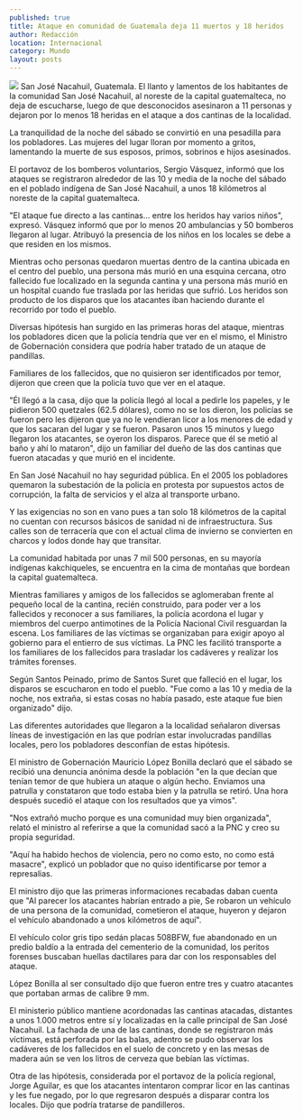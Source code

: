 ```yaml
---
published: true
title: Ataque en comunidad de Guatemala deja 11 muertos y 18 heridos
author: Redacción
location: Internacional
category: Mundo
layout: posts
---
```


![](http://i.imgur.com/vVGiaa3m.jpg)
San José Nacahuil, Guatemala. El llanto y lamentos de los habitantes de la comunidad San José Nacahuil, al noreste de la capital guatemalteca, no deja de escucharse, luego de que desconocidos asesinaron a 11 personas y dejaron por lo menos 18 heridas en el ataque a dos cantinas de la localidad.

La tranquilidad de la noche del sábado se convirtió en una pesadilla para los pobladores. Las mujeres del lugar lloran por momento a gritos, lamentando la muerte de sus esposos, primos, sobrinos e hijos asesinados.

El portavoz de los bomberos voluntarios, Sergio Vásquez, informó que los ataques se registraron alrededor de las 10 y media de la noche del sábado en el poblado indígena de San José Nacahuil, a unos 18 kilómetros al noreste de la capital guatemalteca.

"El ataque fue directo a las cantinas... entre los heridos hay varios niños", expresó. Vásquez informó que por lo menos 20 ambulancias y 50 bomberos llegaron al lugar. Atribuyó la presencia de los niños en los locales se debe a que residen en los mismos.

Mientras ocho personas quedaron muertas dentro de la cantina ubicada en el centro del pueblo, una persona más murió en una esquina cercana, otro fallecido fue localizado en la segunda cantina y una persona más murió en un hospital cuando fue traslada por las heridas que sufrió. Los heridos son producto de los disparos que los atacantes iban haciendo durante el recorrido por todo el pueblo.

Diversas hipótesis han surgido en las primeras horas del ataque, mientras los pobladores dicen que la policía tendría que ver en el mismo, el Ministro de Gobernación considera que podría haber tratado de un ataque de pandillas.

Familiares de los fallecidos, que no quisieron ser identificados por temor, dijeron que creen que la policía tuvo que ver en el ataque.

"Él llegó a la casa, dijo que la policía llegó al local a pedirle los papeles, y le pidieron 500 quetzales (62.5 dólares), como no se los dieron, los policías se fueron pero les dijeron que ya no le vendieran licor a los menores de edad y que los sacaran del lugar y se fueron. Pasaron unos 15 minutos y luego llegaron los atacantes, se oyeron los disparos. Parece que él se metió al baño y ahí lo mataron", dijo un familiar del dueño de las dos cantinas que fueron atacadas y que murió en el incidente.

En San José Nacahuil no hay seguridad pública. En el 2005 los pobladores quemaron la subestación de la policía en protesta por supuestos actos de corrupción, la falta de servicios y el alza al transporte urbano.

Y las exigencias no son en vano pues a tan solo 18 kilómetros de la capital no cuentan con recursos básicos de sanidad ni de infraestructura. Sus calles son de terracería que con el actual clima de invierno se convierten en charcos y lodos donde hay que transitar.

La comunidad habitada por unas 7 mil 500 personas, en su mayoría indígenas kakchiqueles, se encuentra en la cima de montañas que bordean la capital guatemalteca.

Mientras familiares y amigos de los fallecidos se aglomeraban frente al pequeño local de la cantina, recién construido, para poder ver a los fallecidos y reconocer a sus familiares, la policía acordona el lugar y miembros del cuerpo antimotines de la Policía Nacional Civil resguardan la escena. Los familiares de las víctimas se organizaban para exigir apoyo al gobierno para el entierro de sus víctimas. La PNC les facilitó transporte a los familiares de los fallecidos para trasladar los cadáveres y realizar los trámites forenses.

Según Santos Peinado, primo de Santos Suret que falleció en el lugar, los disparos se escucharon en todo el pueblo. "Fue como a las 10 y media de la noche, nos extraña, si estas cosas no había pasado, este ataque fue bien organizado" dijo.

Las diferentes autoridades que llegaron a la localidad señalaron diversas líneas de investigación en las que podrían estar involucradas pandillas locales, pero los pobladores desconfían de estas hipótesis.

El ministro de Gobernación Mauricio López Bonilla declaró que el sábado se recibió una denuncia anónima desde la población "en la que decían que tenían temor de que hubiera un ataque o algún hecho. Enviamos una patrulla y constataron que todo estaba bien y la patrulla se retiró. Una hora después sucedió el ataque con los resultados que ya vimos".

"Nos extrañó mucho porque es una comunidad muy bien organizada", relató el ministro al referirse a que la comunidad sacó a la PNC y creo su propia seguridad.

"Aquí ha habido hechos de violencia, pero no como esto, no como está masacre", explicó un poblador que no quiso identificarse por temor a represalias.

El ministro dijo que las primeras informaciones recabadas daban cuenta que "Al parecer los atacantes habrían entrado a pie, Se robaron un vehículo de una persona de la comunidad, cometieron el ataque, huyeron y dejaron el vehículo abandonado a unos kilómetros de aquí".

El vehículo color gris tipo sedán placas 508BFW, fue abandonado en un predio baldío a la entrada del cementerio de la comunidad, los peritos forenses buscaban huellas dactilares para dar con los responsables del ataque.

López Bonilla al ser consultado dijo que fueron entre tres y cuatro atacantes que portaban armas de calibre 9 mm.

El ministerio público mantiene acordonadas las cantinas atacadas, distantes a unos 1.000 metros entre sí y localizadas en la calle principal de San José Nacahuil. La fachada de una de las cantinas, donde se registraron más víctimas, está perforada por las balas, adentro se pudo observar los cadáveres de los fallecidos en el suelo de concreto y en las mesas de madera aún se ven los litros de cerveza que bebían las víctimas.

Otra de las hipótesis, considerada por el portavoz de la policía regional, Jorge Aguilar, es que los atacantes intentaron comprar licor en las cantinas y les fue negado, por lo que regresaron después a disparar contra los locales. Dijo que podría tratarse de pandilleros.
